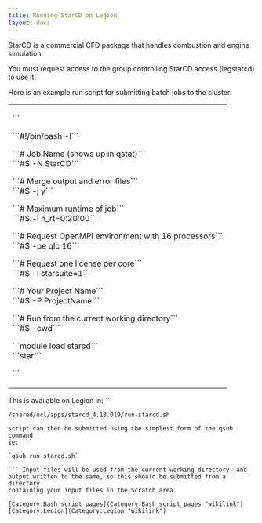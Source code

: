 ```yaml
---
title: Running StarCD on Legion
layout: docs
---
```

StarCD is a commercial CFD package that handles combustion and engine
simulation.

You must request access to the group controlling StarCD access
(legstarcd) to use it.

Here is an example run script for submitting batch jobs to the cluster:

<table>
<tbody>
<tr class="odd">
<td><p>```</p>
<p>```#!/bin/bash -l```</p>
<p>```# Job Name (shows up in qstat)```<br />
```#$ -N StarCD```</p>
<p>```# Merge output and error files```<br />
```#$ -j y```</p>
<p>```# Maximum runtime of job```<br />
```#$ -l h_rt=0:20:00```</p>
<p>```# Request OpenMPI environment with 16 processors```<br />
```#$ -pe qlc 16```</p>
<p>```# Request one license per core```<br />
```#$ -l starsuite=1```</p>
<p>```# Your Project Name```<br />
```#$ -P ProjectName```</p>
<p>```# Run from the current working directory```<br />
```#$ -cwd```</p>
<p>```module load starcd```<br />
```star```</p>
<p>```</p></td>
</tr>
</tbody>
</table>

This is available on Legion in: ```

`/shared/ucl/apps/starcd_4.18.019/run-starcd.sh`

``` Please copy if you wish and edit it to suit your jobs. The
script can then be submitted using the simplest form of the qsub command
ie: ```

`qsub run-starcd.sh`

``` Input files will be used from the current working directory, and
output written to the same, so this should be submitted from a directory
containing your input files in the Scratch area.

[Category:Bash script pages](Category:Bash_script_pages "wikilink")
[Category:Legion](Category:Legion "wikilink")